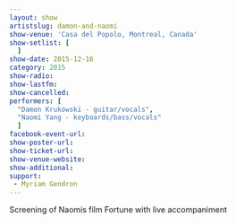 ```yaml
---
layout: show
artistslug: damon-and-naomi
show-venue: 'Casa del Popolo, Montreal, Canada'
show-setlist: [
  ]
show-date: 2015-12-16
category: 2015
show-radio: 
show-lastfm: 
show-cancelled: 
performers: [
  "Damon Krukowski - guitar/vocals",
  "Naomi Yang - keyboards/bass/vocals"
  ]
facebook-event-url: 
show-poster-url: 
show-ticket-url: 
show-venue-website: 
show-additional: 
support:
 - Myriam Gendron
---
```

Screening of Naomis film Fortune with live accompaniment